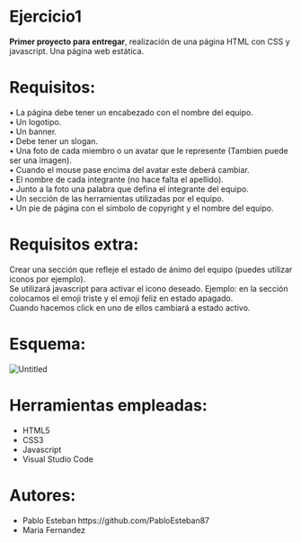 # Ejercicio1
<b>Primer proyecto para entregar</b>, realización de una página HTML con CSS y javascript. Una página web estática.

# Requisitos:
  •	La página debe tener un encabezado con el nombre del equipo. <br>
  •	Un logotipo. <br>
  •	Un banner. <br>
  •	Debe tener un slogan. <br> 
  •	Una foto de cada miembro o un avatar que le represente (Tambien puede ser una imagen). <br> 
  •	Cuando el mouse pase encima del avatar este deberá cambiar. <br> 
  •	El nombre de cada integrante (no hace falta el apellido). <br> 
  •	Junto a la foto una palabra que defina el integrante del equipo. <br> 
  •	Un sección de las herramientas utilizadas por el equipo. <br> 
  •	Un pie de página con el símbolo de copyright y el nombre del equipo. <br>  

# Requisitos extra:
  Crear una sección que refleje el estado de ánimo del equipo (puedes utilizar iconos por ejemplo). <br>
  Se utilizará javascript para activar el icono deseado. Ejemplo: en la sección colocamos el emoji triste y el emoji feliz en estado apagado. <br>
  Cuando hacemos click en uno de ellos cambiará a estado activo.

# Esquema:
![Untitled](https://github.com/PabloEsteban87/Ejercicio1/assets/133370570/60463ee5-21a5-4dfb-9a65-8f2360063da1)

# Herramientas empleadas:
<ul>
  <li> HTML5 </li>
  <li> CSS3 </li>
  <li> Javascript </li>
  <li> Visual Studio Code </li>
  </ul>

# Autores:
<ul>
  <li>Pablo Esteban https://github.com/PabloEsteban87  </li>
  <li>Maria Fernandez  </li>

  
